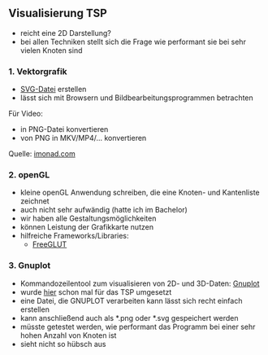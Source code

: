 ## Visualisierung TSP

* reicht eine 2D Darstellung?
* bei allen Techniken stellt sich die Frage wie performant sie bei sehr vielen Knoten sind

### 1. Vektorgrafik
* [SVG-Datei](https://de.wikipedia.org/wiki/Scalable_Vector_Graphics#Beispiel) erstellen
* lässt sich mit Browsern und Bildbearbeitungsprogrammen betrachten

Für Video:
* in PNG-Datei konvertieren
* von PNG in MKV/MP4/... konvertieren

Quelle: [imonad.com](http://imonad.com/tsp/traveling-salesman-problem-visualization/)

### 2. openGL
* kleine openGL Anwendung schreiben, die eine Knoten- und Kantenliste zeichnet
* auch nicht sehr aufwändig (hatte ich im Bachelor)
* wir haben alle Gestaltungsmöglichkeiten
* können Leistung der Grafikkarte nutzen
* hilfreiche Frameworks/Libraries:
  * [FreeGLUT](http://freeglut.sourceforge.net)

### 3. Gnuplot
* Kommandozeilentool zum visualisieren von 2D- und 3D-Daten: [Gnuplot](http://www.gnuplot.info)
* wurde [hier](http://www9.in.tum.de/praktika/awbs_info_general/gnuplot.html) schon mal für das TSP umgesetzt
* eine Datei, die GNUPLOT verarbeiten kann lässt sich recht einfach erstellen
* kann anschließend auch als *.png oder *.svg gespeichert werden
* müsste getestet werden, wie performant das Programm bei einer sehr hohen Anzahl von Knoten ist
* sieht nicht so hübsch aus
